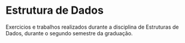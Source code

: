 # Estrutura de Dados

Exercicios e trabalhos realizados durante a disciplina de Estruturas de Dados, durante o segundo semestre da graduação.
